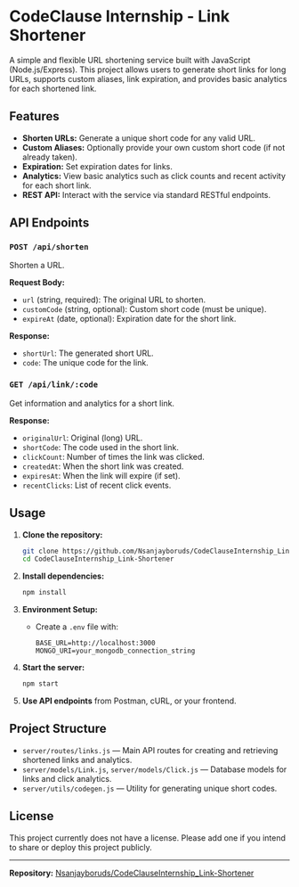 # CodeClause Internship - Link Shortener

A simple and flexible URL shortening service built with JavaScript (Node.js/Express). This project allows users to generate short links for long URLs, supports custom aliases, link expiration, and provides basic analytics for each shortened link.

## Features

- **Shorten URLs:** Generate a unique short code for any valid URL.
- **Custom Aliases:** Optionally provide your own custom short code (if not already taken).
- **Expiration:** Set expiration dates for links.
- **Analytics:** View basic analytics such as click counts and recent activity for each short link.
- **REST API:** Interact with the service via standard RESTful endpoints.

## API Endpoints

### `POST /api/shorten`
Shorten a URL.

**Request Body:**
- `url` (string, required): The original URL to shorten.
- `customCode` (string, optional): Custom short code (must be unique).
- `expireAt` (date, optional): Expiration date for the short link.

**Response:**
- `shortUrl`: The generated short URL.
- `code`: The unique code for the link.

### `GET /api/link/:code`
Get information and analytics for a short link.

**Response:**
- `originalUrl`: Original (long) URL.
- `shortCode`: The code used in the short link.
- `clickCount`: Number of times the link was clicked.
- `createdAt`: When the short link was created.
- `expiresAt`: When the link will expire (if set).
- `recentClicks`: List of recent click events.

## Usage

1. **Clone the repository:**
   ```sh
   git clone https://github.com/Nsanjayboruds/CodeClauseInternship_Link-Shortener.git
   cd CodeClauseInternship_Link-Shortener
   ```

2. **Install dependencies:**
   ```sh
   npm install
   ```

3. **Environment Setup:**
   - Create a `.env` file with:
     ```
     BASE_URL=http://localhost:3000
     MONGO_URI=your_mongodb_connection_string
     ```

4. **Start the server:**
   ```sh
   npm start
   ```

5. **Use API endpoints** from Postman, cURL, or your frontend.

## Project Structure

- `server/routes/links.js` — Main API routes for creating and retrieving shortened links and analytics.
- `server/models/Link.js`, `server/models/Click.js` — Database models for links and click analytics.
- `server/utils/codegen.js` — Utility for generating unique short codes.

## License

This project currently does not have a license. Please add one if you intend to share or deploy this project publicly.

---

**Repository:** [Nsanjayboruds/CodeClauseInternship_Link-Shortener](https://github.com/Nsanjayboruds/CodeClauseInternship_Link-Shortener)
